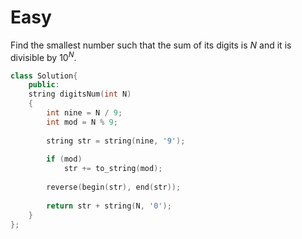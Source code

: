 # Easy

Find the smallest number such that the sum of its digits is $N$ and it is divisible by $10^N$.

```cpp
class Solution{
    public:
    string digitsNum(int N)
    {
        int nine = N / 9;
        int mod = N % 9;
        
        string str = string(nine, '9');
        
        if (mod)
            str += to_string(mod);
        
        reverse(begin(str), end(str));
        
        return str + string(N, '0');
    }
};
```

